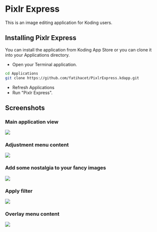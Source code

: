 # Pixlr Express 

This is an image editing application for Koding users. 

## Installing Pixlr Express

You can install the application from Koding App Store or you can clone it into your Applications directory.

- Open your Terminal application.

```bash
cd Applications
git clone https://github.com/fatihacet/PixlrExpress.kdapp.git
```
- Refresh Applications
- Run "Pixlr Express".


## Screenshots

### Main application view
![](https://raw.github.com/fatihacet/PixlrExpress.kdapp/master/resources/screenshots/1.png)

### Adjustment menu content
![](https://raw.github.com/fatihacet/PixlrExpress.kdapp/master/resources/screenshots/2.png)

### Add some nostalgia to your fancy images
![](https://raw.github.com/fatihacet/PixlrExpress.kdapp/master/resources/screenshots/3.png)

### Apply filter
![](https://raw.github.com/fatihacet/PixlrExpress.kdapp/master/resources/screenshots/4.png)

### Overlay menu content
![](https://raw.github.com/fatihacet/PixlrExpress.kdapp/master/resources/screenshots/5.png)